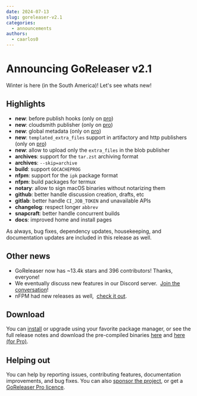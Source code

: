 ```yaml
---
date: 2024-07-13
slug: goreleaser-v2.1
categories:
  - announcements
authors:
  - caarlos0
---
```


# Announcing GoReleaser v2.1

Winter is here (in the South America)!
Let's see whats new!

<!-- more -->

## Highlights

- **new**: before publish hooks (only on [pro][])
- **new**: cloudsmith publisher (only on [pro][])
- **new**: global metadata (only on [pro][])
- **new**: `templated_extra_files` support in artifactory and http publishers (only on [pro][])
- **new**: allow to upload only the `extra_files` in the blob publisher
- **archives**: support for the `tar.zst` archiving format
- **archives**: `--skip=archive`
- **build**: support `GOCACHEPROG`
- **nfpm**: support for the `ipk` package format
- **nfpm**: build packages for termux
- **notary**: allow to sign macOS binaries without notarizing them
- **github**: better handle discussion creation, drafts, etc
- **gitlab**: better handle `CI_JOB_TOKEN` and unavailable APIs
- **changelog**: respect longer `abbrev`
- **snapcraft**: better handle concurrent builds
- **docs**: improved home and install pages

As always, bug fixes, dependency updates, housekeeping, and documentation
updates are included in this release as well.

## Other news

- GoReleaser now has ~13.4k stars and 396 contributors! Thanks, everyone!
- We eventually discuss new features in our Discord server. 
  [Join the conversation][discord]!
- nFPM had new releases as well, 
  [check it out](https://github.com/goreleaser/nfpm/releases).

## Download

You can [install][] or upgrade using your favorite package manager, or see the
full release notes and download the pre-compiled binaries [here][oss-rel] and
[here (for Pro)][pro-rel].

## Helping out

You can help by reporting issues, contributing features, documentation
improvements, and bug fixes.
You can also [sponsor the project](/sponsors), or get a
[GoReleaser Pro licence][pro].

[pro]: /pro
[install]: https://goreleaser.com/install
[pro-rel]: https://github.com/goreleaser/goreleaser-pro/releases/tag/v1.26.0-pro
[oss-rel]: https://github.com/goreleaser/goreleaser/releases/tag/v1.26.0
[discord]: https://goreleaser.com/discord
